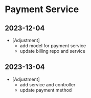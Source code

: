 # Payment Service

## 2023-12-04
- [Adjustment]
    - add model for payment service
    - update billing repo and service

## 2023-13-04
- [Adjustment]
    - add service and controller
    - update payment method
